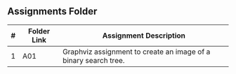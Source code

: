 ##  Assignments Folder

|   #   | Folder Link | Assignment Description |
| :---: | ----------- | ---------------------- |
|   1   |    A01      | Graphviz assignment to create an image of a binary search tree.                       |
